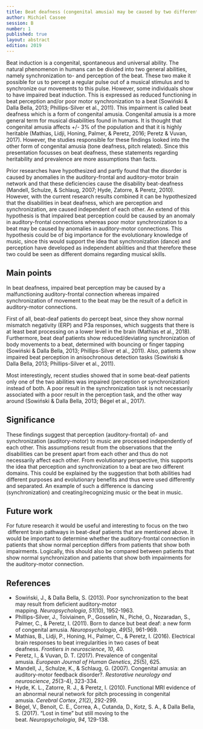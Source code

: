 ```yaml
---
title: Beat deafness (congenital amusia) may be caused by two different independent connections in de brain
author: Michiel Cassee
session: B
number: 1
published: true
layout: abstract
edition: 2019
---
```


Beat induction is a congenital, spontaneous and universal ability. The natural phenomenon in humans can be divided into two general abilities, namely synchronization to- and perception of the beat. These two make it possible for us to percept a regular pulse out of a musical stimulus and to synchronize our movements to this pulse. However, some individuals show to have impaired beat induction. This is expressed as reduced functioning in beat perception and/or poor motor synchronization to a beat (Sowiński & Dalla Bella, 2013; Phillips-Silver et al., 2011). This impairment is called beat deafness which is a form of congenital amusia. Congenital amusia is a more general term for musical disabilities found in humans. It is thought that congenital amusia affects +/- 3% of the population and that it is highly heritable (Mathias, Lidji, Honing, Palmer, & Peretz, 2016; Peretz & Vuvan, 2017). However, the studies responsible for these findings looked into the other form of congenital amusia (tone deafness, pitch related). Since this presentation focusses on beat deafness, these statements regarding heritability and prevalence are more assumptions than facts.

Prior researches have hypothesized and partly found that the disorder is caused by anomalies in the auditory-frontal and auditory-motor brain network and that these deficiencies cause the disability beat-deafness (Mandell, Schulze, & Schlaug, 2007; Hyde, Zatorre, & Peretz, 2010). However, with the current research results combined it can be hypothesized that the disabilities in beat deafness, which are perception and synchronization, are caused independent of each other. An extend of this hypothesis is that impaired beat perception could be caused by an anomaly in auditory-frontal connections whereas poor motor synchronization to a beat may be caused by anomalies in auditory-motor connections. This hypothesis could be of big importance for the evolutionary knowledge of music, since this would support the idea that synchronization (dance) and perception have developed as independent abilities and that therefore these two could be seen as different domains regarding musical skills.


Main points
---

In beat deafness, impaired beat perception may be caused by a malfunctioning auditory-frontal connection whereas impaired synchronization of movement to the beat may be the result of a deficit in auditory-motor connections.

First of all, beat-deaf patients do percept beat, since they show normal mismatch negativity (ERP) and P3a responses, which suggests that there is at least beat processing on a lower level in the brain (Mathias et al., 2018). Furthermore, beat deaf patients show reduced/deviating synchronization of body movements to a beat, determined with bouncing or finger tapping (Sowiński & Dalla Bella, 2013; Phillips-Silver et al., 2011). Also, patients show impaired beat perception in anisochronous detection tasks (Sowiński & Dalla Bella, 2013; Phillips-Silver et al., 2011).

Most interestingly, recent studies showed that in some beat-deaf patients only one of the two abilities was impaired (perception or synchronization) instead of both. A poor result in the synchronization task is not necessarily associated with a poor result in the perception task, and the other way around (Sowiński & Dalla Bella, 2013; Bégel et al., 2017).  

Significance
---

These findings suggest that perception (auditory-frontal) of- and synchronization (auditory-motor) to music are processed independently of each other. This assumptions result from the observations that the disabilities can be present apart from each other and thus do not necessarily affect each other.
From evolutionary perspective, this supports the idea that perception and synchronization to a beat are two different domains. This could be explained by the suggestion that both abilities had different purposes and evolutionary benefits and thus were used differently and separated. An example of such a difference is dancing (synchronization) and creating/recognizing music or the beat in music.

Future work
---

For future research it would be useful and interesting to focus on the two  different brain pathways in beat-deaf patients that are mentioned above. It would be important to determine whether the auditory-frontal connection in patients that show normal perception differs from patients that show both impairments. Logically, this should also be compared between patients that show normal synchronization and patients that show both impairments for the auditory-motor connection.

<div class="references">

References
---

- Sowiński, J., & Dalla Bella, S. (2013). Poor synchronization to the beat may result from deficient auditory-motor mapping. *Neuropsychologia*, *51*(10), 1952-1963.
- Phillips-Silver, J., Toiviainen, P., Gosselin, N., Piché, O., Nozaradan, S., Palmer, C., & Peretz, I. (2011). Born to dance but beat deaf: a new form of congenital amusia. *Neuropsychologia*, *49*(5), 961-969.
- Mathias, B., Lidji, P., Honing, H., Palmer, C., & Peretz, I. (2016). Electrical brain responses to beat irregularities in two cases of beat deafness. *Frontiers in neuroscience*, *10*, 40.
- Peretz, I., & Vuvan, D. T. (2017). Prevalence of congenital amusia. *European Journal of Human Genetics*, *25*(5), 625.
- Mandell, J., Schulze, K., & Schlaug, G. (2007). Congenital amusia: an auditory-motor feedback disorder?. *Restorative neurology and neuroscience*, *25*(3-4), 323-334.
- Hyde, K. L., Zatorre, R. J., & Peretz, I. (2010). Functional MRI evidence of an abnormal neural network for pitch processing in congenital amusia. *Cerebral Cortex*, *21*(2), 292-299.
- Bégel, V., Benoit, C. E., Correa, A., Cutanda, D., Kotz, S. A., & Dalla Bella, S. (2017). “Lost in time” but still moving to the beat. *Neuropsychologia*, *94*, 129-138.
</div>